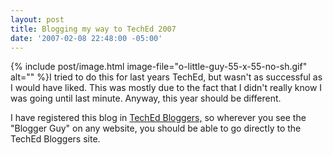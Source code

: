 ```yaml
---
layout: post
title: Blogging my way to TechEd 2007
date: '2007-02-08 22:48:00 -05:00'
---
```


{% include post/image.html image-file="o-little-guy-55-x-55-no-sh.gif" alt="" %}I tried to do this for last years TechEd, but wasn't as successful as I would have liked. This was mostly due to the fact that I didn't really know I was going until last minute. Anyway, this year should be different.

I have registered this blog in [TechEd Bloggers,](http://techedbloggers.net/) so wherever you see the "Blogger Guy" on any website, you should be able to go directly to the TechEd Bloggers site.
